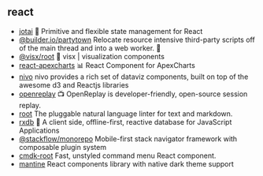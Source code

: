 ## react

- [jotai](https://github.com/pmndrs/jotai) 👻 Primitive and flexible state management for React
- [@builder.io/partytown](https://github.com/BuilderIO/partytown) Relocate resource intensive third-party scripts off of the main thread and into a web worker. 🎉
- [@visx/root](https://github.com/airbnb/visx) 🐯 visx | visualization components
- [react-apexcharts](https://github.com/apexcharts/react-apexcharts) 📊 React Component for ApexCharts
- [nivo](https://github.com/plouc/nivo) nivo provides a rich set of dataviz components, built on top of the awesome d3 and Reactjs libraries
- [openreplay](https://github.com/openreplay/openreplay) :tv: OpenReplay is developer-friendly, open-source session replay.
- [root](https://github.com/textlint/textlint) The pluggable natural language linter for text and markdown.
- [rxdb](https://github.com/pubkey/rxdb) 🔄 A client side, offline-first, reactive database for JavaScript Applications
- [@stackflow/monorepo](https://github.com/daangn/stackflow) Mobile-first stack navigator framework with composable plugin system
- [cmdk-root](https://github.com/pacocoursey/cmdk) Fast, unstyled command menu React component.
- [mantine](https://github.com/mantinedev/mantine) React components library with native dark theme support